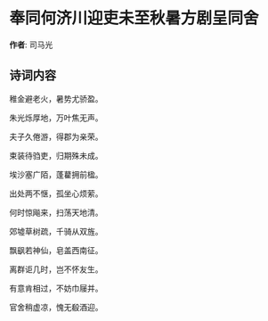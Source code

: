 # 奉同何济川迎吏未至秋暑方剧呈同舍

**作者**: 司马光

## 诗词内容

稚金避老火，暑势尤骄盈。

朱光烁厚地，万叶焦无声。

夫子久倦游，得郡为亲荣。

束装待驺吏，归期殊未成。

埃沙塞广陌，蓬藋拥前楹。

出处两不惬，孤坐心烦萦。

何时惊飚来，扫荡天地清。

郊墟草树疏，千骑从双旌。

飘飖若神仙，皂盖西南征。

离群讵几时，岂不怀友生。

有意肯相过，不妨巾屦并。

官舍稍虚凉，愧无殽酒迎。

